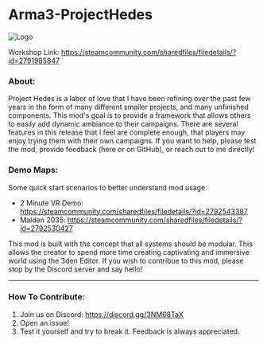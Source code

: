# Arma3-ProjectHedes

![Logo](https://steamuserimages-a.akamaihd.net/ugc/1809892411259353259/442E2618F67DA9572AB55ABDB9845B0EBA21FC8F/?imw=268&imh=268&ima=fit&impolicy=Letterbox&imcolor=%23000000&letterbox=true)

Workshop Link: https://steamcommunity.com/sharedfiles/filedetails/?id=2791985847


### About:

Project Hedes is a labor of love that I have been refining over the past few years in the form of many different smaller projects, and many unfinished components. This mod's goal is to provide a framework that allows others to easily add dynamic ambiance to their campaigns. There are several features in this release that I feel are complete enough, that players may enjoy trying them with their own campaigns. If you want to help, please test the mod, provide feedback (here or on GitHub), or reach out to me directly!

### Demo Maps:
Some quick start scenarios to better understand mod usage.
- 2 Minute VR Demo: https://steamcommunity.com/sharedfiles/filedetails/?id=2792543387
- Malden 2035: https://steamcommunity.com/sharedfiles/filedetails/?id=2792530427


This mod is built with the concept that all systems should be modular. This allows the creator to spend more time creating captivating and immersive world using the 3den Editor. If you wish to contribue to this mod, please stop by the Discord server and say hello!


----------------------------------------------------------------


### How To Contribute:

1. Join us on Discord: https://discord.gg/3NM68TaX
2. Open an issue!
3. Test it yourself and try to break it. Feedback is always appreciated.